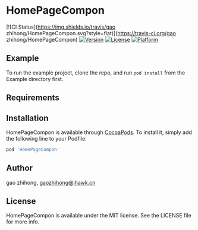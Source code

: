 # HomePageCompon

[![CI Status](https://img.shields.io/travis/gao zhihong/HomePageCompon.svg?style=flat)](https://travis-ci.org/gao zhihong/HomePageCompon)
[![Version](https://img.shields.io/cocoapods/v/HomePageCompon.svg?style=flat)](https://cocoapods.org/pods/HomePageCompon)
[![License](https://img.shields.io/cocoapods/l/HomePageCompon.svg?style=flat)](https://cocoapods.org/pods/HomePageCompon)
[![Platform](https://img.shields.io/cocoapods/p/HomePageCompon.svg?style=flat)](https://cocoapods.org/pods/HomePageCompon)

## Example

To run the example project, clone the repo, and run `pod install` from the Example directory first.

## Requirements

## Installation

HomePageCompon is available through [CocoaPods](https://cocoapods.org). To install
it, simply add the following line to your Podfile:

```ruby
pod 'HomePageCompon'
```

## Author

gao zhihong, gaozhihong@ihawk.cn

## License

HomePageCompon is available under the MIT license. See the LICENSE file for more info.
